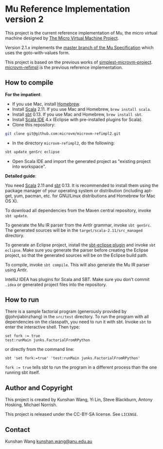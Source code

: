 Mu Reference Implementation version 2
=====================================

This project is the current reference implementation of Mu, the micro virtual
machine designed by [The Micro Virtual Machine Project](http://microvm.org).

Version 2.1.x implements the [master branch of the Mu
Specification](https://github.com/microvm/microvm-spec/tree/goto-with-values)
which uses the goto-with-values form.

This project is based on the previous works of
[simplest-microvm-project](https://github.com/microvm/simplest-microvm-project).
[microvm-refimpl](https://github.com/microvm-project/microvm-refimpl) is the
previous reference implementation.

How to compile
--------------

**For the impatient**:

* If you use Mac, install [Homebrew](http://brew.sh/).
* Install [Scala](http://scala-lang.org/) 2.11. If you use Mac and Homebrew,
  `brew install scala`.
* Install [sbt](http://www.scala-sbt.org/) 0.13. If you use Mac and Homebrew,
  `brew install sbt`.
* Install [Scala IDE](http://scala-ide.org/) 4.x (Eclipse with pre-installed
  plugins for Scala).
* Clone this repository:

```bash
git clone git@github.com:microvm/microvm-refimpl2.git
```

* In the directory `microvm-refimpl2`, do the following:

```bash
sbt update genSrc eclipse
```

* Open Scala IDE and import the generated project as "existing project into
  workspace".

**Detailed guide**:

You need [Scala](http://scala-lang.org/) 2.11 and
[sbt](http://www.scala-sbt.org/) 0.13. It is recommended to install them using
the package manager of your operating system or distribution (including apt-get,
yum, pacman, etc. for GNU/Linux distributions and Homebrew for Mac OS X).

To download all dependencies from the Maven central repository, invoke `sbt
update`.

To generate the Mu IR parser from the Antlr grammar, invoke `sbt genSrc`. The
generated sources will be in the `target/scala-2.11/src_managed` directory.

To generate an Eclipse project, install the [sbt-eclipse
plugin](https://github.com/typesafehub/sbteclipse) and invoke `sbt eclipse`.
Make sure you generate the parser before creating the Eclipse project, so that
the generated sources will be on the Eclipse build path.

To compile, invoke `sbt compile`. This will also generate the Mu IR parser using
Antlr.

IntelliJ IDEA has plugins for Scala and SBT. Make sure you don't commit `.idea`
or generated project files into the repository.

How to run
----------

There is a sample factorial program (generously provided by @johnjiabinzhang) in
the `src/test` directory. To run the program with all dependencies on the
classpath, you need to run it with sbt. Invoke `sbt` to enter the interactive
shell. Then type:

```
set fork := true
test:runMain junks.FactorialFromRPython
```

or directly from the command line:

```
sbt 'set fork:=true' 'test:runMain junks.FactorialFromRPython'
```

`fork := true` tells sbt to run the program in a different process than the one
running sbt itself.

Author and Copyright
--------------------

This project is created by Kunshan Wang, Yi Lin, Steve Blackburn, Antony
Hosking, Michael Norrish.

This project is released under the CC-BY-SA license. See `LICENSE`.

Contact
-------

Kunshan Wang <kunshan.wang@anu.edu.au>

<!--
vim: tw=80
-->
